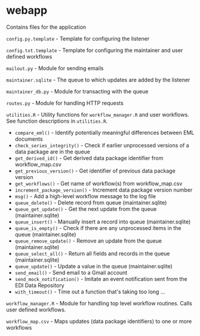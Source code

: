 # webapp

Contains files for the application

`config.py.template` - Template for configuring the listener

`config.txt.template` - Template for configuring the maintainer and user defined workflows

`mailout.py` - Module for sending emails

`maintainer.sqlite` - The queue to which updates are added by the listener

`maintainer_db.py` - Module for transacting with the queue

`routes.py` - Module for handling HTTP requests

`utilities.R` - Utility functions for `workflow_manager.R` and user workflows. See function descriptions in `utilities.R`.

- `compare_eml()` - Identify potentially meaningful differences between EML documents
- `check_series_integrity()` - Check if earlier unprocessed versions of a data package are in the queue
- `get_derived_id()` - Get derived data package identifier from workflow_map.csv
- `get_previous_version()` - Get identifier of previous data package version
- `get_workflows()` - Get name of workflow(s) from workflow_map.csv
- `increment_package_version()` - Increment data package version number
- `msg()` - Add a high-level workflow message to the log file
- `queue_delete()` - Delete record from queue (maintainer.sqlite)
- `queue_get_update()` - Get the next update from the queue (maintainer.sqlite)
- `queue_insert()` - Manually insert a record into queue (maintainer.sqlite)
- `queue_is_empty()` - Check if there are any unprocessed items in the queue (maintainer.sqlite)
- `queue_remove_update()` - Remove an update from the queue (maintainer.sqlite)
- `queue_select_all()` - Return all fields and records in the queue (maintainer.sqlite)
- `queue_update()` - Update a value in the queue (maintainer.sqlite)
- `send_email()` - Send email to a Gmail account
- `send_mock_notification()` - Imitate an event notification sent from the EDI Data Repository
- `with_timeout()` - Time out a function that's taking too long ...

`workflow_manager.R` - Module for handling top level workflow routines. Calls user defined workflows.

`workflow_map.csv` - Maps updates (data package identifiers) to one or more workflows

